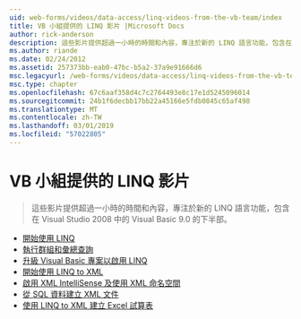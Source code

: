 ```yaml
---
uid: web-forms/videos/data-access/linq-videos-from-the-vb-team/index
title: VB 小組提供的 LINQ 影片 |Microsoft Docs
author: rick-anderson
description: 這些影片提供超過一小時的時間和內容，專注於新的 LINQ 語言功能，包含在 Visual Studio 2008 中的 Visual Basic 9.0 的下半部。
ms.author: riande
ms.date: 02/24/2012
ms.assetid: 257373bb-eab0-47bc-b5a2-37a9e91666d6
msc.legacyurl: /web-forms/videos/data-access/linq-videos-from-the-vb-team
msc.type: chapter
ms.openlocfilehash: 67c6aaf358d4c7c2764493e8c17e1d5245096014
ms.sourcegitcommit: 24b1f6decbb17bb22a45166e5fdb0845c65af498
ms.translationtype: MT
ms.contentlocale: zh-TW
ms.lasthandoff: 03/01/2019
ms.locfileid: "57022805"
---
```

<a name="linq-videos-from-the-vb-team"></a>VB 小組提供的 LINQ 影片
====================
> 這些影片提供超過一小時的時間和內容，專注於新的 LINQ 語言功能，包含在 Visual Studio 2008 中的 Visual Basic 9.0 的下半部。


- [開始使用 LINQ](how-do-i-get-started-with-linq.md)
- [執行群組和彙總查詢](how-do-i-perform-group-and-aggregate-queries.md)
- [升級 Visual Basic 專案以啟用 LINQ](how-do-i-upgrade-visual-basic-projects-to-enable-linq.md)
- [開始使用 LINQ to XML](how-do-i-get-started-with-linq-to-xml.md)
- [啟用 XML IntelliSense 及使用 XML 命名空間](how-do-i-enable-xml-intellisense-and-use-xml-namespaces.md)
- [從 SQL 資料建立 XML 文件](how-do-i-create-xml-documents-from-sql-data.md)
- [使用 LINQ to XML 建立 Excel 試算表](how-do-i-create-excel-spreadsheets-using-linq-to-xml.md)
